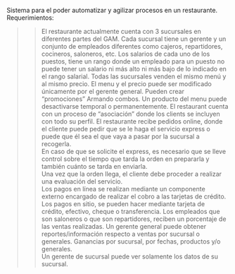 Sistema para el poder automatizar y agilizar procesos en un restaurante. 
Requerimientos:
>> El restaurante actualmente cuenta con 3 sucursales en diferentes partes del GAM. 
>> Cada sucursal tiene un gerente y un conjunto de empleados diferentes como cajeros, repartidores, cocineros, saloneros, etc. 
>> Los salarios de cada uno de los puestos, tiene un rango donde un empleado para un puesto no puede tener un salario ni más alto ni más bajo de lo indicado en el rango salarial. 
Todas las sucursales venden el mismo menú y al mismo precio. 
El menu y el precio puede ser modificado únicamente por el gerente general. 
Pueden crear “promociones” Armando combos. 
Un producto del menu puede desactivarse temporal o permanentemente. 
El restaurant cuenta con un proceso de “asociación” donde los clients se incluyen con todo su perfil. 
El restaurante recibe pedidos online, donde el cliente puede pedir que se le haga el servicio express o puede que él sea el que vaya a pasar por la sucursal a recogerla.  
En caso de que se solicite el express, es necesario que se lleve control sobre el tiempo que tarda la orden en prepararla y también cuánto se tarda en enviarla.  
Una vez que la orden llega, el cliente debe proceder a realizar una evaluación del servicio.  
Los pagos en línea se realizan mediante un componente externo encargado de realizar el cobro a las tarjetas de crédito. 
Los pagos en sitio, se pueden hacer mediante tarjeta de crédito, efectivo, cheque o transferencia. Los empleados que son saloneros o que son repartidores, reciben un porcentaje de las ventas realizadas. 
Un gerente general puede obtener reportes/información respecto a ventas por sucursal o generales. Ganancias por sucursal, por fechas, productos y/o generales.  
Un gerente de sucursal puede ver solamente los datos de su sucursal. 
